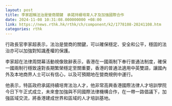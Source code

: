```yaml
---
layout: post
title: 李家超稱法治是營商關鍵　承諾持續培育人才及加強國際合作
date: 2024-11-08 10:31:08.000000000 +08:00
link: https://news.rthk.hk/rthk/ch/component/k2/1778108-20241108.htm
categories: rthk
---
```


行政長官李家超表示，法治是營商的關鍵，可以確保穩定、安全和公平，穩固的法治亦可以加強對知識產權的保護。

李家超在法律周閉幕活動視像致辭表示，香港在一國兩制下奉行普通法制度，確保一國兩制行穩致遠對長期繁榮穩定至關重要，香港的普通法適用中英雙語，讓國內外及本地商界人士可以有信心，以及可預期地在營商規例中運行。

他表示，特區政府承諾持續培育法治人才，他非常高興香港國際法律人才培訓學院今日下午正式成立，未來會加強與不同國際法律機構合作，在一帶一路倡議下，加強區域交流，將香港建成世界和區域的人才培訓基地。
